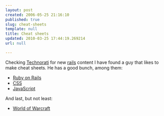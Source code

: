 ```yaml
---
layout: post
created: 2006-05-25 21:16:10
published: true
slug: cheat-sheets
template: null
title: Cheat sheets
updated: 2010-03-25 17:44:19.269214
url: null

---
```


Checking [Technorati][] for new [rails][] content I have found a guy that likes to make cheat sheets. He has a good bunch, among them:

- [Ruby on Rails][rcs]
- [CSS][ccs]
- [JavaScript][jcs]

And last, but not least:
- [World of Warcraft][wcs]

[ccs]: http://web.archive.org/web/20050501020844/http://www.ilovejackdaniels.com/css/css-cheat-sheet/ "CSS Cheat Sheet"
[wcs]: http://web.archive.org/web/20060221025138/http://www.ilovejackdaniels.com/cheat-sheets/world-of-warcraft-cheat-sheet/ "World of Warcraft Cheat Sheet"
[jcs]: http://web.archive.org/web/20050803010000/http://www.ilovejackdaniels.com/javascript/javascript-cheat-sheet/ "JavaScript Cheat Sheet"
[rcs]: http://web.archive.org/web/20060113054708/http://www.ilovejackdaniels.com/ruby-on-rails/ruby-on-rails-cheat-sheet/ "Ruby on Rails Cheat Sheet"
[rails]: http://rubyonrails.com/ "Ruby on Rails"
[technorati]: http://technorati.com
